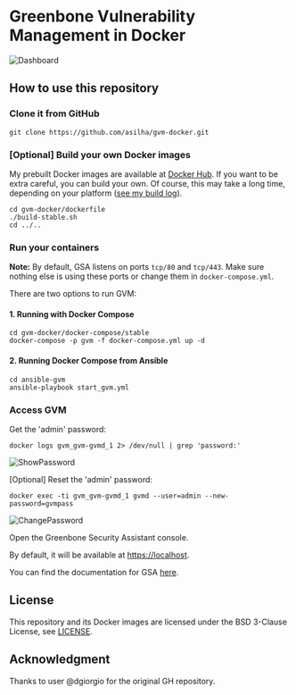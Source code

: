 # Greenbone Vulnerability Management in Docker

![Dashboard](https://github.com/asilha/gvm-docker/raw/master/images/Dashboard.png)

## How to use this repository

### Clone it from GitHub

```console
git clone https://github.com/asilha/gvm-docker.git
```

### [Optional] Build your own Docker images

My prebuilt Docker images are available at [Docker Hub](https://hub.docker.com/u/asilha). If you want to be extra careful, you can build your own. Of course, this may take a long time, depending on your platform ([see my build log](https://gist.github.com/asilha/6ea282d190b23322c3136af0dff7befd)).

```console
cd gvm-docker/dockerfile
./build-stable.sh
cd ../..
```

### Run your containers

**Note:** By default, GSA listens on ports `tcp/80` and `tcp/443`. Make sure nothing else is using these ports or change them in `docker-compose.yml`.

There are two options to run GVM:

#### 1. Running with Docker Compose

```console
cd gvm-docker/docker-compose/stable
docker-compose -p gvm -f docker-compose.yml up -d
```

#### 2. Running Docker Compose from Ansible

```console
cd ansible-gvm
ansible-playbook start_gvm.yml
```

### Access GVM

Get the 'admin' password:

```console
docker logs gvm_gvm-gvmd_1 2> /dev/null | grep 'password:'
```

![ShowPassword](https://github.com/asilha/gvm-docker/raw/master/images/ShowPassword.png)

[Optional] Reset the 'admin' password:

```console
docker exec -ti gvm_gvm-gvmd_1 gvmd --user=admin --new-password=gvmpass
```

![ChangePassword](https://github.com/asilha/gvm-docker/raw/master/images/ChangePassword.png)

Open the Greenbone Security Assistant console. 

By default, it will be available at <https://localhost>.

You can find the documentation for GSA [here](https://docs.greenbone.net/).

## License

This repository and its Docker images are licensed under the BSD 3-Clause License, see [LICENSE](LICENSE.md).

## Acknowledgment

Thanks to user @dgiorgio for the original GH repository.
